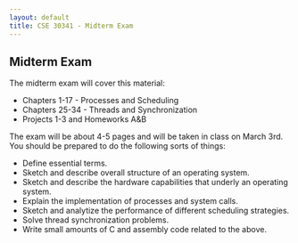 ```yaml
---
layout: default
title: CSE 30341 - Midterm Exam
---
```


Midterm Exam
-------------

The midterm exam will cover this material:

- Chapters 1-17 - Processes and Scheduling
- Chapters 25-34 - Threads and Synchronization
- Projects 1-3 and Homeworks A&B

The exam will be about 4-5 pages and will be taken in class on March 3rd.
You should be prepared to do the following sorts of things:

- Define essential terms.
- Sketch and describe overall structure of an operating system.
- Sketch and describe the hardware capabilities that underly an operating system.
- Explain the implementation of processes and system calls.
- Sketch and analytize the performance of different scheduling strategies.
- Solve thread synchronization problems.
- Write small amounts of C and assembly code related to the above.



